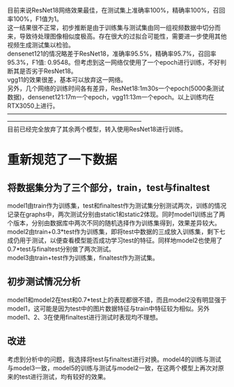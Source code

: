 目前来说ResNet18网络效果最佳，在测试集上准确率100%，精确率100%，召回率100%，F1值为1。  
这一结果很不正常，初步推断是由于训练集与测试集由同一组视频数据中切分而来，导致待处理图像相似度极高。存在很大的过拟合可能性，需要进一步使用其他视频生成测试集以检验。  
densenet121的情况略差于ResNet18，准确率95.5%，精确率95.7%，召回率95.3%，F1值: 0.9548。但考虑到这一网络仅使用了一个epoch进行训练，不好判断其是否劣于ResNet18。  
vgg11的效果很差，基本可以放弃这一网络。  
另外，几个网络的训练时间各有差异，ResNet18:1m30s一个epoch(5000条测试数据)，densenet121:17m一个epoch，vgg11:13m一个epoch。以上训练均在RTX3050上进行。  
——————————————————————————————————————————————————————————  
目前已经完全放弃了其余两个模型，转入使用ResNet18进行训练。  
# 重新规范了一下数据  
## 将数据集分为了三个部分，train，test与finaltest  
model1由train作为训练集，test和finaltest作为测试集分别测试两次，训练的情况记录在graphs中，两次测试分别由static1和static2体现。同时model1训练出了两个版本，分别由数据库中两次不同的随机选择作为训练集得到，效果差异较大。  
model2由train+0.3\*test作为训练集，即将test中数据的三成放入训练集，剩下七成仍用于测试，以便查看模型能否成功学习test的特征。同样地model2也使用了0.7\*test与finaltest分别做了两次测试。  
model3由train+test作为训练集，finaltest作为测试集。  
## 初步测试情况分析  
model1和model2在test和0.7\*test上的表现都很不错，而且model2没有明显强于model1，这可能是因为test中的图片数据特征与train中特征较为相似。另外model1、2、3在使用finaltest进行测试时表现均不理想。
## 改进
考虑到分析中的问题，我选择将test与finaltest进行对换。model4的训练与测试与model3一致，model5的训练与测试与model2一致，在这两个模型上再次对原来的test进行测试，均有较好的效果。
